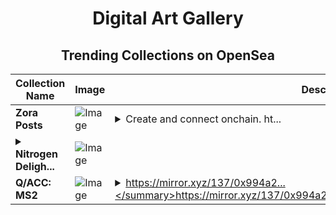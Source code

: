 <div align="center">

# Digital Art Gallery

## Trending Collections on OpenSea

| Collection Name                       | Image                                                                                     | Description                       | OpenSea Link                                                                                          |
|---------------------------------------|-------------------------------------------------------------------------------------------|-----------------------------------|--------------------------------------------------------------------------------------------------------|
| **Zora Posts** | ![Image](https://i.seadn.io/s/raw/files/a36b757e1d20b9bb53ccf9f2c818ce5e.jpg?w=500&auto=format?w=200&auto=format) | <details><summary>Create and connect onchain. ht...</summary>Create and connect onchain. https://zora.co</details> | <details><summary>Link</summary>[Zora Posts](https://opensea.io/collection/zora-posts-15549)</details> |
| **<details><summary>Nitrogen Deligh...</summary>Nitrogen Delight</details>** | ![Image](https://i.seadn.io/s/raw/files/9bdb2b95044b166ec6a10129159dc1cd.jpg?w=500&auto=format?w=200&auto=format) |  | <details><summary>Link</summary>[Nitrogen Delight](https://opensea.io/collection/nitrogen-delight)</details> |
| **Q/ACC: MS2** | ![Image](https://i.seadn.io/s/raw/files/ad42c1cd6535fd42bb2d5f871ce4d290.png?w=500&auto=format?w=200&auto=format) | <details><summary>https://mirror.xyz/137/0x994a2...</summary>https://mirror.xyz/137/0x994a2d76df541c4ccd332eb5a0d279e0432e9171</details> | <details><summary>Link</summary>[Q/ACC: MS2](https://opensea.io/collection/q-acc-ms2)</details> |

</div>